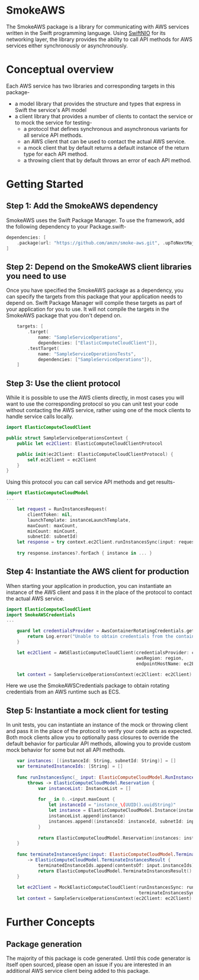 # SmokeAWS

The SmokeAWS package is a library for communicating with AWS services written in the
Swift programming language. Using [SwiftNIO](https://github.com/apple/swift-nio) 
for its networking layer, the library provides the ability to call API methods for AWS
services either synchronously or asynchronously.

# Conceptual overview

Each AWS service has two libraries and corresponding targets in this package-
* a model library that provides the structure and types that express in Swift the service's API model
* a client library that provides a number of clients to contact the service or to mock the service for testing-
  * a protocol that defines synchronous and asynchronous variants for all service API methods.
  * an AWS client that can be used to contact the actual AWS service.
  * a mock client that by default returns a default instance of the return type for each API method.
  * a throwing client that by default throws an error of each API method.

# Getting Started

## Step 1: Add the SmokeAWS dependency

SmokeAWS uses the Swift Package Manager. To use the framework, add the following dependency
to your Package.swift-

```swift
dependencies: [
    .package(url: "https://github.com/amzn/smoke-aws.git", .upToNextMajor(from: "0.5.0"))
]
```

## Step 2: Depend on the SmokeAWS client libraries you need to use

Once you have specified the SmokeAWS package as a dependency, you can specify the targets from this package 
that your application needs to depend on. Swift Package Manager will compile these targets as part of your 
application for you to use. It will not compile the targets in the SmokeAWS package that you don't depend on.
 
```swift
    targets: [
        .target(
            name: "SampleServiceOperations",
            dependencies: ["ElasticComputeCloudClient"]),
        .testTarget(
            name: "SampleServiceOperationsTests",
            dependencies: ["SampleServiceOperations"]),
    ]
```

## Step 3: Use the client protocol

While it is possible to use the AWS clients directly, in most cases you will want to use the corresponding protocol
so you can unit test your code without contacting the AWS service, rather using one of the mock clients to handle 
service calls locally.

```swift
import ElasticComputeCloudClient

public struct SampleServiceOperationsContext {
    public let ec2Client: ElasticComputeCloudClientProtocol

    public init(ec2Client: ElasticComputeCloudClientProtocol) {
        self.ec2Client = ec2Client
    }
}
```

Using this protocol you can call service API methods and get results-

```swift
import ElasticComputeCloudModel
...

    let request = RunInstancesRequest(
        clientToken: nil,
        launchTemplate: instanceLaunchTemplate,
        maxCount: maxCount,
        minCount: minCount,
        subnetId: subnetId)
    let response = try context.ec2Client.runInstancesSync(input: request)
    
    try response.instances?.forEach { instance in ... }
```

## Step 4: Instantiate the AWS client for production

When starting your application in production, you can instantiate an instance of the AWS client
and pass it in the place of the protocol to contact the actual AWS service.

```swift
import ElasticComputeCloudClient
import SmokeAWSCredentials
...

    guard let credentialsProvider = AwsContainerRotatingCredentials.getCredentials(fromEnvironment: environment) else {
        return Log.error("Unable to obtain credentials from the container environment.")
    }

    let ec2Client = AWSElasticComputeCloudClient(credentialsProvider: credentialsProvider,
                                                 awsRegion: region,
                                                 endpointHostName: ec2EndpointHostName)

    let context = SampleServiceOperationsContext(ec2Client: ec2Client)
```

Here we use the SmokeAWSCredentials package to obtain rotating credentials from an AWS runtime such as ECS.

## Step 5: Instantiate a mock client for testing

In unit tests, you can instantiate an instance of the mock or throwing client and pass it in the place of the protocol
to verify your code acts as expected. Both mock clients allow you to optionally pass closures to override the default
behavior for particular API methods, allowing you to provide custom mock behavior for some but not all API methods.

```swift
    var instances: [(instanceId: String, subnetId: String)] = []
    var terminatedInstanceIds: [String] = []
    
    func runInstancesSync(_ input: ElasticComputeCloudModel.RunInstancesRequest)
        throws -> ElasticComputeCloudModel.Reservation {
            var instanceList: InstanceList = []
            
            for _ in 0..<input.maxCount {
                let instanceId = "instance_\(UUID().uuidString)"
                let instance = ElasticComputeCloudModel.Instance(instanceId: instanceId)
                instanceList.append(instance)
                instances.append((instanceId: instanceId, subnetId: input.subnetId!))
            }
            
            return ElasticComputeCloudModel.Reservation(instances: instanceList)
    }
    
    func terminateInstancesSync(input: ElasticComputeCloudModel.TerminateInstancesRequest) throws 
        -> ElasticComputeCloudModel.TerminateInstancesResult {
            terminatedInstanceIds.append(contentsOf: input.instanceIds)
            return ElasticComputeCloudModel.TerminateInstancesResult()
    }
    
    let ec2Client = MockElasticComputeCloudClient(runInstancesSync: runInstancesSync,
                                                  terminateInstancesSync: terminateInstancesSync)
    let context = SampleServiceOperationsContext(ec2Client: ec2Client)
```

# Further Concepts

## Package generation

The majority of this package is code generated. Until this code generator is itself open sourced,
please open an issue if you are interested in an additional AWS service client being added to this package.
